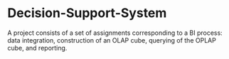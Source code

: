 # Decision-Support-System
A project consists of a set of assignments corresponding to a BI process: data integration, construction of an OLAP cube, querying of the OPLAP cube, and reporting.
